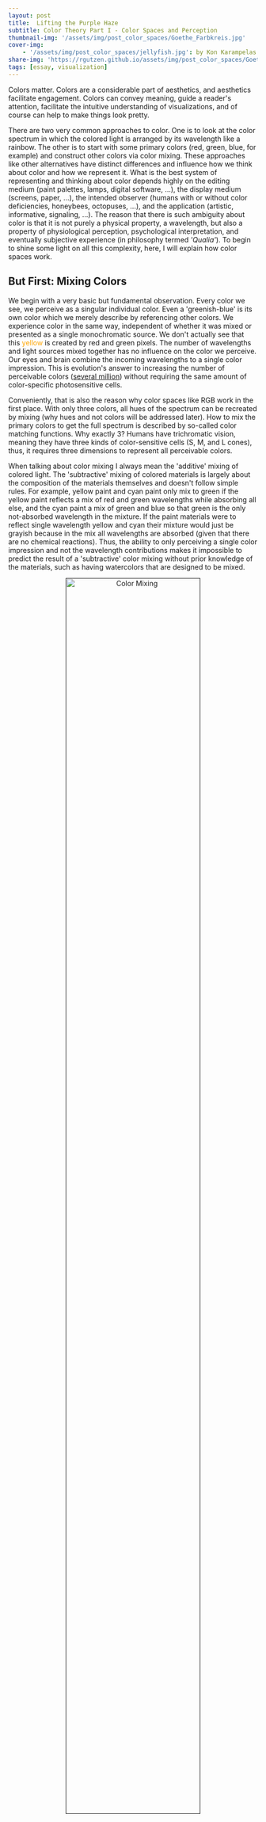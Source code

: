 ```yaml
---
layout: post
title:  Lifting the Purple Haze
subtitle: Color Theory Part I - Color Spaces and Perception
thumbnail-img: '/assets/img/post_color_spaces/Goethe_Farbkreis.jpg'
cover-img:
    - '/assets/img/post_color_spaces/jellyfish.jpg': by Kon Karampelas
share-img: 'https://rgutzen.github.io/assets/img/post_color_spaces/Goethe_Farbkreis.jpg'
tags: [essay, visualization]
---
```


Colors matter. Colors are a considerable part of aesthetics, and aesthetics facilitate engagement. Colors can convey meaning, guide a reader's attention, facilitate the intuitive understanding of visualizations, and of course can help to make things look pretty.

There are two very common approaches to color. One is to look at the color spectrum in which the colored light is arranged by its wavelength like a rainbow. The other is to start with some primary colors (red, green, blue, for example) and construct other colors via color mixing.
These approaches like other alternatives have distinct differences and influence how we think about color and how we represent it.
What is the best system of representing and thinking about color depends highly on the editing medium (paint palettes, lamps, digital software, ...), the display medium (screens, paper, ...), the intended observer (humans with or without color deficiencies, honeybees, octopuses, ...), and the application (artistic, informative, signaling, ...).
The reason that there is such ambiguity about color is that it is not purely a physical property, a wavelength, but also a property of physiological perception, psychological interpretation, and eventually subjective experience (in philosophy termed _'Qualia'_). To begin to shine some light on all this complexity, here, I will explain how color spaces work.

## But First: Mixing Colors
We begin with a very basic but fundamental observation. Every color we see, we perceive as a singular individual color. Even a 'greenish-blue' is its own color which we merely describe by referencing other colors. We experience color in the same way, independent of whether it was mixed or presented as a single monochromatic source. We don't actually see that this <span style="color:orange">yellow</span> is created by red and green pixels.
The number of wavelengths and light sources mixed together has no influence on the color we perceive. Our eyes and brain combine the incoming wavelengths to a single color impression. This is evolution's answer to increasing the number of perceivable colors ([several million](https://hypertextbook.com/facts/2006/JenniferLeong.shtml)) without requiring the same amount of color-specific photosensitive cells.

Conveniently, that is also the reason why color spaces like RGB work in the first place. With only three colors, all hues of the spectrum can be recreated by mixing (why hues and not colors will be addressed later). How to mix the primary colors to get the full spectrum is described by so-called color matching functions. Why exactly 3? Humans have trichromatic vision, meaning they have three kinds of color-sensitive cells (S, M, and L cones), thus, it requires three dimensions to represent all perceivable colors.

When talking about color mixing I always mean the 'additive' mixing of colored light. The 'subtractive' mixing of colored materials is largely about the composition of the materials themselves and doesn't follow simple rules. For example, yellow paint and cyan paint only mix to green if the yellow paint reflects a mix of red and green wavelengths while absorbing all else, and the cyan paint a mix of green and blue so that green is the only not-absorbed wavelength in the mixture. If the paint materials were to reflect single wavelength yellow and cyan their mixture would just be grayish because in the mix all wavelengths are absorbed (given that there are no chemical reactions). Thus, the ability to only perceiving a single color impression and not the wavelength contributions makes it impossible to predict the result of a 'subtractive' color mixing without prior knowledge of the materials, such as having watercolors that are designed to be mixed.

<figure>
<a href="" style="display:block;text-align:center;">
<img src="/assets/img/post_color_spaces/color_mixing_simulated.png" width="80%" alt="Color Mixing">
</a>
<figcaption style="text-align:center;font-style:italic">
<a href="https://commons.wikimedia.org/wiki/File:Additive_color_mixing_simulated.png">Additive mixing of colored lights</a>
</figcaption>
</figure>

In the mixing of colored light, where clear principles can be formulated, the question of interest is which dimensions to choose to represent the colors best. As mentioned above, this depends largely on the application. Similar to coordinate transformations in physical space, choosing the adequate dimensions for the color space can make descriptions much easier to handle. Although I will go through various descriptions here, ultimately the color space should serve the designing color palettes for data visualization to be consumed by humans on screens or paper.

> **Fun Fact:**
> Although not directly visible for the naked eye it is still relevant to build white light sources that cover the whole spectrum of colors because objects can of course only appear in their own color when that color is present in the light they are illuminated in. Additionally, some wavelengths also play other roles than just in color perception. Plants mostly need the red and blue wavelength for photosynthesis; the production of the sleepiness hormone Melatonin is most efficiently suppressed by particular [blue wavelengths in a process independent from the retinal cones](doi.org/0.1523/JNEUROSCI.21-16-06405.2001); [Vitamin D production requires very short wavelengths in the UV B regime](doi.org/10.4161%2Fderm.24494), which is however not in the visible range.

## Primary Color Spaces: RGB and CMYK
As established, we can mix three primary colors according to their matching functions to represent any color in the color spectrum. The choice of primary colors to do that is in principle arbitrary. You can see an example of the color matching functions below. For each color in the spectrum on the horizontal axis, the curves indicate the mixing proportions of the primary colors. Interestingly, the red curve is partly negative, indicating that to mix the colors between $440$ nm and $550$ nm (cyan/turquoise) you would need to add blue and green and then remove some red. This is of course not possible and in consequence means that this combination of primaries can not create a pure cyan but only a somewhat reddish cyan. In fact, there is no combination of three primary colors which can mix all spectral colors perfectly, there is always some negative part in the matching functions. However, how much of the spectral color space is accurately represented in the constructed three-dimensional space does depend on the choice of primary colors and is called the _gamut_ of the color space.

But wait, then how does the eye register all spectral colors with only three kinds of color receptors? The answer is somewhere in between "it doesn't" and "it's tricky", but we'll come to that.

<figure>
<a href="" style="display:block;text-align:center;">
<img src="/assets/img/post_color_spaces/CIE1931_RGBCMF.png" width="80%" alt="CIE 1931 RGB Matching Functions">
</a>
<figcaption style="text-align:center;font-style:italic">
<a href="https://commons.wikimedia.org/wiki/File:CIE1931_RGBCMF.png">CIE 1931 RGB Color Matching Functions</a>
</figcaption>
</figure>

So, the popularity of RGB is not totally arbitrary but a consequence of 'taking a color from either end of the spectrum (red and blue) and some color from the middle (green)' yields a relatively good gamut. Nevertheless, RGB itself is not uniquely defined and there are differently optimized standards for different applications using different hues for their red, green, and blue definitions. Some examples are sRGB for most screens and Internet applications, Adobe RGB for better CMYK transformability, DCI-P3 for movie production, or Rec. 709 and 2020 for televisions.
To be emphasized here, RGB is not the "natural" choice for a color space because of the red, green, blue cones on the retina. That is just not how color perception works, which will become clear when looking more closely at the physiology of the retina.

Another popular combination of primary colors is cyan, magenta, and yellow, often accompanied by black as CMYK as a color-printing standard. Having different color representations for printing than for screen display is useful because in printing the color mixing is subtractive. Overlaying color dots always adds up to darker colors, thus to get a wide range of colors lighter primary colors like CMY are better suited than the darker RGB. In screens, the pixel colors are mixed additive so that mixed colors generally become lighter, and thus here the darker RGB base can represent more colors. Black (K) is usually added to CMY to improve the printing of darker colors. Mixing C M and Y would in principle also yield black but in practice it is easier and more economic to just add black separately.

These color representations are evidently very useful and widespread. However, their appeal is mostly that they are nice to work with numerically and thus are practical for machines, they are not particularly tailored towards human perception.

<figure>
<a href="" style="display:block;text-align:center;">
<img src="/assets/img/post_color_spaces/RGB_cube.png" width="80%" alt="RGB Cube">
</a>
<figcaption style="text-align:center;font-style:italic">
<a href="https://de.m.wikipedia.org/wiki/Datei:RGB_color_solid_cube.png">RGB Cube </a>
<a href="https://commons.wikimedia.org/wiki/User:SharkD">(by SharkD, </a>
<a href="https://creativecommons.org/licenses/by-sa/4.0/">CC BY-SA)</a>
</figcaption>
</figure>

Their neat arrangement into a three-dimensional cube makes it particularly easy to define a color by a triple of color coordinates, (r,g,b) for example. The precision of the coordinate values consequently defines the color resolution. Typically, the color values range either from 0 to 1, or to avoid floating-point numbers from 0 to 255 (= 8 bits). This means that there are 256 color increments along each axis, and therefore 256<sup>3</sup>=16777216 different colors within the RGB cube. Another frequently used notation is the HEX code. A HEX code is just a different way of writing the RGB coordinates. Instead of writing a coordinate as
$000$-$255$ in the decimal system, it is written as $00$-$FF$ in the hexadecimal system. Quick check: each hexadecimal digit can take 16 different values (0-9 & A-F), so a pair of digits can represent 16<sup>2</sup>=256 color increments so that the HEX notation #RRGGBB is exactly equivalent to the (r,g,b) coordinates.

> **Fun Fact:**
> The gamut describes the collection of colors which can be displayed within a color space. The term gamut, however, was first used to describe the starting point of a musical scale. _Gamut_ is the shorthand for _gamma ut_, where _ut_ denotes the first tone in the sequence of syllables traditionally representing the basic tones: _ut_, _re_, _mi_, _fa_, _sol_, _la_. These names for the tones come from a short melody written by Paulus Diaconus in the first century to praise John the Baptist. In his six verse piece, these phonemes are the first syllables of every verse. So, when a display advertises itself that it can display many colors, thus being 'wide-gamut', it derives the name partly from a single piece of poetry of an Italian monk 2000 years ago.<br>
> There actually seems to be some relation between musical tones and colors. But rather via a cross-association of emotion ([Palmer et al. (2016) "Music-to-Color Associations of Single-Line Piano Melodies in Non-synesthetes"](https://doi.org/10.1163/22134808-00002486), [Whiteford et al. (2018) "Color, Music, and Emotion: Bach to the Blues"](https://doi.org/10.1177%2F2041669518808535))

## The Color Wheel: Hue
So far I addressed color, or more precisely its _hue_, as a linear property, like it is presented in the spectrum.
Besides tints, tones, and shades of color, the hue describes the kind of color and is what we refer to by the color names red, green, blue, yellow, or pink.

Astonishingly enough, the hue is perceptually not linear but circular. This means that the far ends of the visible spectrum red and violet are actually perceptually very close. This feature of perception was first discovered by Isaac Newton and described in his [1704 book _Opticks_](https://archive.org/details/opticksoratreat00newtgoog). He arranged the colors on a wheel, indicating seven principal colors in the analogy of the spacings between the notes in the Dorian musical scale. This color theory was further developed and challenged by many famous physicists and philosophers over the following centuries, for example, most critically by Johann Wolfgang von Goethe in his [1810 book _Zur Farbenlehre_](https://www.theoryofcolor.org/Theory+of+Colors).

<figure>
<a href="" style="display:block;text-align:center;">
<img src="/assets/img/post_color_spaces/Newton_Goethe_color_circles.jpg" width="80%" alt="Newton's and Goethe's color circles">
</a>
<figcaption style="text-align:center;font-style:italic">
<a href="https://upload.wikimedia.org/wikipedia/commons/0/0a/Newton%27s_colour_circle.png">Newton's (left)</a>
and
<a href="https://en.wikipedia.org/wiki/Color_theory#/media/File:GoetheFarbkreis.jpg">Goethe's (right)</a>
color wheels
</figcaption>
</figure>

The color wheel is used to illustrate the mixing of color. Colors opposite from each other on the wheel are complementary pairs that mix to white. Similarly, any straight line within the wheel represents the mixing of two colors in various proportions. This linear relationship was later formalized as [Grassmann's law in 1853](https://doi.org/10.1002/andp.18531650505).
Taking into account these insights, the question now is of course: how to reconcile the circular nature of hue with the 3D cube structure of the RGB space?

<!-- (disconinuity of wavelength mapping -> how are singularities represented in topological mapping? like pinwheels?) -->

> **Fun Fact:**
> While Newton and Goethe took very different approaches to color theory, analytical mathematical versus impressionistic empirical, they both agreed to the circular arrangement of colors. Newton divided his wheel into 7 main colors and associated them with tones in the musical scale. Goethe split his wheel into 6 colors and associated them with aesthetic qualities. Furthermore, Goethe thought of darkness as the opposite and not as the absence of light, and spectral colors as the interaction between light and dark and not as components of white light. (see [Dennis L. Sepper "Goethe Contra Newton: Polemics and the Project for a New Science of Color"](https://books.google.de/books/about/Goethe_Contra_Newton.html?id=LuIy4Qe7cY8C&redir_esc=y))

## Cylindrical Color Spaces: HSL, HSV, HSB, HCL, ...
The RGB space (or any primary color space) does not only contain the range of hues for which the mixing proportions equal the coordinate ratios in the 3D space (r,g,b).
It does also contain a degree of color _lightness_ ranging from black in one corner (0,0,0) to white in the opposite corner (1,1,1).
Additionally, there is a degree of colorfulness or _saturation_ ranging from shades of gray along the central diagonal of equal rgb proportions to the pure colors at the corners: red (1,0,0), green (0,1,0), blue (0,0,1), yellow (1,1,0), magenta (1,0,1), and cyan (0,1,1).

Using these arguably more intuitive dimensions it is possible to construct an alternative color space that also respects the circular arrangement of hues. Thus, arranging the circular hue as circumference, the linear saturation as radius, and the linear lightness as the height axis creates the cylindrical color space HSL.

<figure>
<a href="" style="display:block;text-align:center;">
<img src="/assets/img/post_color_spaces/HSL_HSV.png" width="80%" alt="HSL, HSV cylinder">
</a>
<figcaption style="text-align:center;font-style:italic">
<a href="https://en.wikipedia.org/wiki/HSL_and_HSV#/media/File:HSL_color_solid_cylinder_saturation_gray.png">HSL </a>
and
<a href="https://en.wikipedia.org/wiki/HSL_and_HSV#/media/File:HSV_color_solid_cylinder_saturation_gray.png"> HSV </a>
cylinders
<a href="https://commons.wikimedia.org/wiki/User:SharkD"> (by SharkD</a>
,
<a href="https://creativecommons.org/licenses/by-sa/4.0/"> CC BY-SA)</a>
</figcaption>
</figure>

The extravaganza of cylindrical color spaces doesn't stop there, in fact, it has just begun as there is a wild zoo of alternative parameterization.
Instead of the lightness describing the mixing with black (shades) and white (tints), the _value_ only describes the shading of the color. This alternative representation still covers the same gamut (amount of colors) of colors since the tinting can also be achieved by varying the saturation of the pure color (on the HSV cylinder moving inward from the top edge with V=1).
Other alternatives to the lightness or the saturation parameter include _brightness_, _intensity_, and _luma_. Brightness and value are typically used equivalently,
and luma is similar to intensity, just with an additional correction for the fact that we can make finer distinctions between darker colors than brighter colors.
Likewise, the saturation is sometimes replaced by the _chroma_, as shown in the figure below. This might be considered more intuitive since it resolves the ambiguity that there identical blacks and whites (only in HSL) for every level of saturation. In the alternative conic or bi-conic geometry only the pure colors have a maximum chroma.

<figure>
<a href="" style="display:block;text-align:center;">
<img src="/assets/img/post_color_spaces/HCL_HCV.png" width="80%" alt="HCL, HCV cones">
</a>
<figcaption style="text-align:center;font-style:italic">
<a href="https://upload.wikimedia.org/wikipedia/commons/b/b3/HSL_color_solid_dblcone_chroma_gray.png">HCL </a>
and
<a href="https://upload.wikimedia.org/wikipedia/commons/0/00/HSV_color_solid_cone_chroma_gray.png"> HCV </a>
cones
<a href="https://commons.wikimedia.org/wiki/User:SharkD"> (by SharkD</a>
,
<a href="https://creativecommons.org/licenses/by-sa/4.0/"> CC BY-SA)</a>
</figcaption>
</figure>

Wait, wasn't the cylindrical spaces supposed to make the color space more intuitive? Now, there are a bunch of new parameters that are not even consistently defined. Instead, this easily leads to more confusion as different software use different variations and transitioning from one to another may introduce unwanted color shifts. Besides using different color spaces, there is also a wide array of visual representations of these spaces for color picking and each software seems to invent its own combination of scales, maps, and arrangements, obfuscating the slight differences in the color spaces even more.
It also doesn't help that the terms lightness, brightness, intensity, chroma, luma, etc. are often used with varying meanings that a standard user can't possibly keep track of.

So, what are the actual advantages of these color spaces? Their main selling point is that they are computational effective (compared to more complex models). The circular representation of the hue makes sense perceptually, but the resulting discontinuity in the angle coordinate may lead to some numerical difficulties. Importantly, it needs to be noted that the cylindrical color spaces are not absolute spaces. They are defined only in reference to an RGB space, which is also not uniquely defined as we know. Hence, this means that they suffer from the same problems as RGB spaces, and therefore also cannot cover the full range of possible colors.

The attempt of HSV, HSL, and friends to relate to better relate to the dimensions of perception actually leads to more confusion than it is helpful. Besides the tricky terminology, the dimensions of the color cylinder are also confounded. As already indicated above by the ambiguity between cylinders and cones, the saturation scale also contains varying degrees of lightness. Naturally, we even perceive the hues of different pure colors as different amounts of lightness.

In conclusion, cylindrical color spaces offer no real advantage over RGB, especially since they need to be converted back to RGB (for the screen) or to CMYK (for print) anyway. Thus, they are still mostly practical for machines but not very useful for humans. In the words of color expert Cynthia Brewer: ["These flaws make the systems difficult to use to control the look of a color scheme in a systematic manner."](http://www.personal.psu.edu/cab38/ColorSch/ASApaper.html)

> **Fun Fact**:
> Just as most sensual perception, the light intensity is perceived approximately on a logarithmic scale which enables us to manage a wide range of stimulus strengths from dim night to bright sunshine (see [Weber-Fenchner law](https://en.wikipedia.org/wiki/Weber%E2%80%93Fechner_law) or [Steven's power law](https://en.wikipedia.org/wiki/Stevens%27s_power_law)). This means that the human eye can rather distinguish relative differences between darker then lighter tones. This property is exploited by the so-called Gamma correction in image encoding to optimize the image size and quality.

## Color Perception via Rods and Cones
To understand what makes a color space more suitable and intuitive for humans, we need to understand more about color perception.
Humans are trichromatic, meaning that they have three types of color-sensitive cones. This feat is shared only with some other primates, most other animals are mono- (e.g. marine mammals), di- (e.g. land mammals), or tetrachromatic (e.g. fish, reptiles, and birds).
Mantis shrimps have 12 different cone types but [use them in a totally different manner](https://doi.org/10.1126/science.1245824).
Our three cone types are sensitive to short, middle, and long wavelengths of the light spectrum, respectively, and are thus called S, M, and L cones. Sometimes, they are also referred to as blue, green, and red cones. This is, however, misleading as the sensitivity of each cone stretches over multiple colors, and even if identified by their peak-sensitivity the L cone rather corresponds to yellow than red, as you can see in the absorption curves below.

<figure>
<a href="" style="display:block;text-align:center;">
<img src="/assets/img/post_color_spaces/Cone_Rod_response.png" width="80%" alt="Cone and rod absorption">
</a>
<figcaption style="text-align:center;font-style:italic">
<a href="https://commons.wikimedia.org/wiki/File:Cone-response-en.svg">Spectral absorption of cones (colored) and rods (black dashed)</a>
(by
<a href="https://en.wikipedia.org/wiki/User:DrBob"> DrBob</a>
&
<a href="https://en.wikipedia.org/wiki/User:Zeimusu"> Zeimusu</a>
,
<a href="https://creativecommons.org/licenses/by-sa/4.0/"> CC BY-SA)</a>
</figcaption>
</figure>

An eye-catching property of the absorption curves is that they are covering the visible spectrum in a very non-uniform manner. The absorption of the M and L cones overlap a lot and mainly cover the green-yellow wavelengths while the absorption curve of the S cones is far off at the blue wavelengths. This feature already hints at the fact that the perceived lightness of a color can differ depending on the hue. For example, a pure yellow, close to the peak sensitivity of both M and L cones, appears brighter than a pure blue, which is only detected by the S cone.
The perceived retinal color impression is therefore determined by cone absorption curves along with the spectral power distribution.

 <!-- Rods & Scotopic vision --> 
Besides the sensitivity of the cones the figure also shows the absorption properties of rods, yet a different kind of retinal receptor. Let's have a small detour and talk about rods. Rods are light-sensitive but don't contribute to our color vision. In fact, during normal daylight vision the rods are not contributing at all. However, when we go, for example, down into the dark basement our eyes need to adapt to the darker surrounding and we switch from using the _photopic_ vision using cones to the _scotopic_ vision using the rods. Since there is only one kind of rods we can't differentiate between colors in scotopic vision and only detect varying degrees of lightness, a world in grayscale.
Any slight color impression we anyway might have in such dark environments are mostly interpretations of our brain which expects certain objects to have certain colors.
In the daytime photopic vision, the overall wavelength sensitivity is maximal in the green-yellowish regime. The sensitivity of rods is also a function of the wavelength which however has its peak at a smaller wavelength around cyan-green. In low-lit surroundings, we can also adopt a mix between the cone- and rod-dominant activity (mesopic). Because of the different sensitivity peaks of rods and cones, in this mesopic state, the sensitivity peak lies between the two. This means that during twilight as the environmental brightness slowly vanishes the maximum sensitivity of our eyes shifts from green towards blue (Purkinje shift). Thus, with varying brightness in our environment also our color perception is shifted. To make things even more complicated the perceived color impression is also dependent on where in the field of view a stimulus is presented. This is because the density of cones is not the same over all the retina, and around the fovea (the central focal point of the retina) the cones are most densely packed.

<figure>
<a href="" style="display:block;text-align:center;">
<img src="/assets/img/post_color_spaces/lumeff.png" width="45%" alt="Retinal sensitivity">
</a>
<figcaption style="text-align:center;font-style:italic">
Williamson & Cummins (1983) "Light and Color in Nature and Art" p.173
<a href="http://hyperphysics.phy-astr.gsu.edu/hbase/vision/bright.html#c2">ISBN-10: 0471083747</a>
</figcaption>
</figure>

Now, how can knowing about the absorption functions of the cones help to construct better color spaces? You might have noticed, that the absorption curves are somewhat similar to the color matching functions introduced earlier. In both scenarios, the functions indicate how to mix three different sources for a defined color impression. In the case of color matching, the sources are the three primary colors and in the case of the retina, the input is the neural activity of the different cones.
As illustrated earlier, a major drawback of the primary color spaces is that they can't represent all visible colors because for any set primary colors some part of the matching functions will be negative and thus represent a color that is impossible to mix. Since we are associating the color matching functions with the absorption curves, what would be the corresponding primary colors of the S, M, and L cones which somehow allows us to mix all colors?

The answer is impossible colors. The primary colors corresponding to the M cone, for example, would be probably considered greenish since that's where the M cones have maximum sensitivity. However, this primary-M-cone-green can never be seen or realized because every color always activates a combination of S, M, and L cones. No color can exclusively activate only one type of cones. Even though impossible colors do not actually exist, they can be described mathematically and ultimately used to define color spaces.

> **Fun Fact**:
> As illustrated in the diagram of spectral absorption, the M and L curves are very close together. Why is that? Why are they not evenly spaced over the visual spectrum? Studies suggest that this asymmetry yields real evolutionary benefits. The increased sensitivity in the green-yellow regime appears to be helpful to evaluate the ripeness of fruit ([Regan et al. (2001) "Fruits, foliage and the evolution of primate colour vision"](https://doi.org/10.1098/rstb.2000.0773)). Additionally, this might even be helpful to detect subtle social cues such as cheeks blushing with a red hue ([Changizi et al. (2006) "Bare skin, blood and the evolution of primate colour vision"](https://doi.org/10.1098%2Frsbl.2006.0440)).

## CIE Chromaticity Diagram
From the absorption curves of the retinal cones, we now know that the trick to constructing a complete color space is to start from impossible colors. Or rather, that means that the exact choice of the primary colors is not of interest. Instead, we can directly define the color-matching functions in a way that the color space has favorable properties.
This is exactly what the people from the CIE did, the _Commission internationale de l'éclairage_. In 1931, this international commission set out to establish a new standard to represent color in a perceptually reasonable way and finally bring some order to the chaos of confounded colorimetry. The result was the formidable CIE 1931 chromaticity diagram. Although there were slight revisions in 1960 and 1976, the original 1931 version still remains widely used.

The CIE color space is based on the three color-dimensions simply named X, Y, and Z. These are the (impossible) primary colors. The color matching function for Y is chosen to resemble the perceived _luminance_ (measured in candela/m<sup>2</sup>) of human vision. The X and Z matching functions are then defined to cover the red and blue regimes of the spectrum without containing negative values. For calibrating the color matching functions they use the so-called _standard observer_ which refers to the color impression within the very central view field within 2 degrees around the fovea at a standardized illumination.

<figure>
<a href="" style="display:block;text-align:center;">
<img src="/assets/img/post_color_spaces/CIE1931_XYZCMF.png" width="80%" alt="CIE 1931 XYZ Color Matching Functions">
</a>
<figcaption style="text-align:center;font-style:italic">
<a href="https://commons.wikimedia.org/wiki/File:CIE_1931_XYZ_Color_Matching_Functions.svg">CIE 1932 XYZ Color Matching Functions</a> (by Acdx,
<a href="https://creativecommons.org/licenses/by-sa/4.0/"> CC BY-SA)</a>
</figcaption>
</figure>

The three-dimensional color space $XYZ$ now contains all the perceivable colors. However, in this space, the perceivable colors are arranged in a not very practical, wonky shape that resembles a pancake in mid-flip. Therefore, the colors are further projected. First, onto the unit plane where $X+Y+Z=1$, and from there onto the $xy$ _chromaticity_ plane, so that finally

$x=\\frac{X}{X+Y+Z}$,                 
$y=\\frac{Y}{X+Y+Z}$,                 
$z=\\frac{Z}{X+Y+Z} = 1-x-y$.

This has the advantage that all hues can be represented in 2D with only the $x$ and $y$ coordinates. Since $z$ is a function of $x$ and $y$, it doesn't contain any additional information and can be left out. The construction $x+y+z = 1$ essentially normalizes out any notion of color intensity so that with only $x$ and $y$ there are no shades or tints. Thus, the luminance Y is added again as the third coordinate. The resulting color space is called the CIE xyY chromaticity diagram.

<figure>
<a href="" style="display:block;text-align:center;">
<img src="/assets/img/post_color_spaces/CIE1931xy.png" width="80%" alt="CIE 1931 xy Chromaticity Diagram">
</a>
<figcaption style="text-align:center;font-style:italic">
<a href="https://commons.wikimedia.org/wiki/File:CIE1931xy_blank.svg">CIE 1931 xy Chromaticity Diagram</a>
</figcaption>
</figure>

In contrast to the primary and cylindrical color spaces, this color representation now exhibits a whole array of fascinating and useful features that actually reflect our color perception. Let's go through them.
The contour line of the horseshoe-shaped color area is called the _spectral locus_ and contains all the pure colors, meaning colors that can be attributed to a single wavelength given the luminance level. This arrangement might remind you of a deformed version of the color wheel. A crucial difference to the color wheel is that the spectral locus is not a closed circle, which is inevitable because mapping the linear dimension of wavelengths onto a circle creates a discontinuity. However, our brain resolves this jump between the shortest blue wavelengths and the longest red wavelengths elegantly by just inventing some new hues. This arrangement of the non-spectral pink, magenta, and purple colors is called the _purple line_. Let that sink in for a moment: there is no pink in the rainbow. These hues are just the unique impression we get from a mixture of red and blue colors. Just as mapping the linear progression of the calendar time on the spherical earth inevitably creates a point where it's Monday first, mapping a linear spectrum onto our circular perception of hue creates the purple line. If you will, pink is the international date line of colors.

The area encompassed by the spectral locus contains all the visible colors. However, the outside of the area is of interest as well because that's where all the impossible colors lie. Those which are not visible by themselves but which can via color mixing help software tools to access a wider array of colors.

One of the main objectives of color spaces, which already Newton attempted with his color wheel, is _perceptual uniformity_. In a perceptual uniform space, the euclidean distance between two points is proportional to the perceived difference between the corresponding colors. This also entails that mixing two colors will always result in a color that lies on their connecting line. To be noted, in the chromaticity diagram these features still do not work absolutely perfectly. For example, the uniformity prevails better for nearby colors as for very distant colors.

The diagram also neatly contains the color of natural light sources. Glowing heat sources emit very characteristic light, and for idealized heat sources, the color of the emitted light depends only on its temperature, the so-called _black-body radiation_. In the chromaticity diagram, these colors lie on the _Planckian locus_ arranged by their color temperature. The Planckian locus ranges from a reddish oh-god-please-don't-touch hot of about $1000$ Kelvin to a blueish will-literally-vaporize-you-when-you-come-close freakin' hot of $10 0000$ Kelvin and above. The lines crossing the Planckian locus in the image below are _isothermal lines_ which help to identify the color temperature of the surrounding near-white colors.
Since we usually don't interact with glowing hot objects that are thousands of Kelvins (or Celsius), it is not too surprising that the color temperatures do not correspond to our intuitive impression of color warmth. In common terminology, we rather speak of red as a warm color and blue as a cold color even though blue has a higher color temperature.

<figure>
<a href="" style="display:block;text-align:center;">
<img src="/assets/img/post_color_spaces/CIE1931xy_planck.png" width="80%" alt="CIE 1931 xy Chromaticity Diagram">
</a>
<figcaption style="text-align:center;font-style:italic">
<a href="https://commons.wikimedia.org/wiki/File:PlanckianLocus.png">CIE 1931 xy Chromaticity Diagram with Planckian Locus</a>
(by BenRG & cmglee,
<a href="https://creativecommons.org/licenses/by-sa/4.0/"> CC BY-SA)</a>
</figcaption>
</figure>

<!-- whitepoint -->
Another nifty feature the CIE people sneaked into the construction of the diagram is that white, the perfect white you get from a uniform mixture of all the wavelength, is located at exactly $x=\\frac{1}{3}, y=\\frac{1}{3}$. Although, without a prism, we couldn't tell how many wavelengths or colors are mixed. Any two colors for which the connection line runs through the white point can be mixed into the same white. These are then called _complementary colors_.
However, what we perceive as white in real life highly depends on the light source, and the typical daylight doesn't have a flat spectrum and is not perfectly white. Daylight also varies depending on the time of day, the season, as well as the local, and geographical location. This is where the CIE swoops in again and offers a helpful definition of the standard daylight: _D65_. Nowadays, D65 is used by most screens as the default white point.
Unintuitively, the _D_ doesn't stand for daylight but is just the consequence of the letters A to C already being used by previous standards. The _65_ is short for $6500$ Kelvin, the correlated color temperature (CCT) of this white point. Although, since 1968 the CCT of D65 has shifted to $6504$ K because in that year the second radiation constant of Planck's black body radiation law was officially adjusted from [0.014380 to 0.014388](https://www.researchgate.net/publication/231055185_The_International_Practical_Temperature_Scale) which slightly shifted all the CCTs.

The above depictions of the CIE color space focus only on the $xy$ plane. The third dimension $Y$ is typically not displayed, as Y is designed to represent the luminance the colors along this axis are just brighter or darker variations of the same hues. The derived dimension $y$ is not directly proportional to $Y$ and therefore not directly interpretable as a 'relative luminance' measure. However, the fact that the top peak of the CIE diagram with the largest $y$ values contains the green colors is coherent with the perceptual characteristic that under equal illumination humans perceive green colors as brighter than others.

Having all these perceptual features integrated into the representation makes it very elegant, however, the xyY color space is not perfect. Thus, the CIE introduced newer variation to the chromaticity diagram in 1976, CIELUV and CIELAB. Both are transformations of the xyY color space which in particular further improve the perceptual uniformity.
Talking about perceptual uniformity, you might have wondered why some larger areas in the diagram display basically the same color. For example, why do slightly different hues of green cover about the same area as all the yellows, oranges, and reds? This is not only due to an imperfect perceptual uniformity, but largely an effect of the screen displaying the image. As stated before, different applications and display mediums may use different color spaces so that transformations between them is often required. For example, most LCD screens use the sRGB space to display colors, when the same colors are then printed they are transformed into the CMYK space where they might look slightly different because there is not an exact mapping between the color spaces. In fact, most color spaces don't even cover all colors but only a subset, they have a smaller gamut.

<figure>
<a href="" style="display:block;text-align:center;">
<img src="/assets/img/post_color_spaces/CIE1931xy_gamut_comparison.png" width="80%" alt="CIE 1931 xy Chromaticity Diagram">
</a>
<figcaption style="text-align:center;font-style:italic">
<a href="https://commons.wikimedia.org/wiki/File:CIE1931xy_gamut_comparison.svg">Gamuts of different primary color spaces</a>
</figcaption>
</figure>

As you can see in the above image, spanning a triangle containing all colors would require the corner points to be defined outside the spectral locus, in the realm of the impossible colors. ProPhoto RGB does this, but to the determent that the increased gamut requires more resources to represent the color coordinates in the same resolution while parts of it are essentially wasted on non-visible colors.

So what is the CIE xyY color space good for when colors are anyways potentially changed by display or print? Although, not all available colors are preserved it is very helpful in constructing good color gradients, palettes, or combinations. Requirements for palettes, such as having perceptually equidistant colors and a linear change in luminance are automatically fulfilled by constructing a simple straight line with equal length parts in xyY coordinates.
To check by yourself whether a xyY color is accurately displayed in sRGB you can apply the corresponding transformation on the coordinates. When the resulting coordinates become negative the color is outside the color space. [In this Jupyter Notebook](https://github.com/rgutzen/rgutzen.github.io/blob/master/assets/img/post_color_spaces/CIE_sRGB_transform.ipynb), I wrote down the forward and backward transformation as Python functions.

> **Fun Fact**:
> Besides impossible colors, there are other color perceptions that are arguably not within the common color space. Fatiguing certain color pathways can cause [strange impressions of 'chimerical' and 'forbidden' colors](https://doi.org/10.1364/JOSAA.18.002398). Not to be confused with [fictional colors](https://infogalactic.com/info/List_of_fictional_colors).

**Part II: [Color Palettes and Perception - There is Gold at the End of the Rainbow](#) _coming soon_**

As there are is a lot more to explore about colors I will continue by focusing on how understanding color perception can help to build better color palettes for data visualization.
